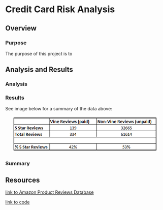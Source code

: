 # Credit Card Risk Analysis

## Overview

### Purpose
The purpose of this project is to 

## Analysis and Results

### Analysis



### Results

See image below for a summary of the data above:
<p align="center">
  <img src = https://github.com/lauras521/Amazon_Vine_Analysis/blob/8288ba2f5032e0c5f9250b9cf6d276e6e027cd89/Resources/deliverable_2_results_image.PNG>
</p>

### Summary



## Resources
[link to Amazon Product Reviews Database](https://s3.amazonaws.com/amazon-reviews-pds/tsv/index.txt)

[link to code](https://github.com/lauras521/Amazon_Vine_Analysis/blob/8288ba2f5032e0c5f9250b9cf6d276e6e027cd89/Vine_Review_Analysis.ipynb)
